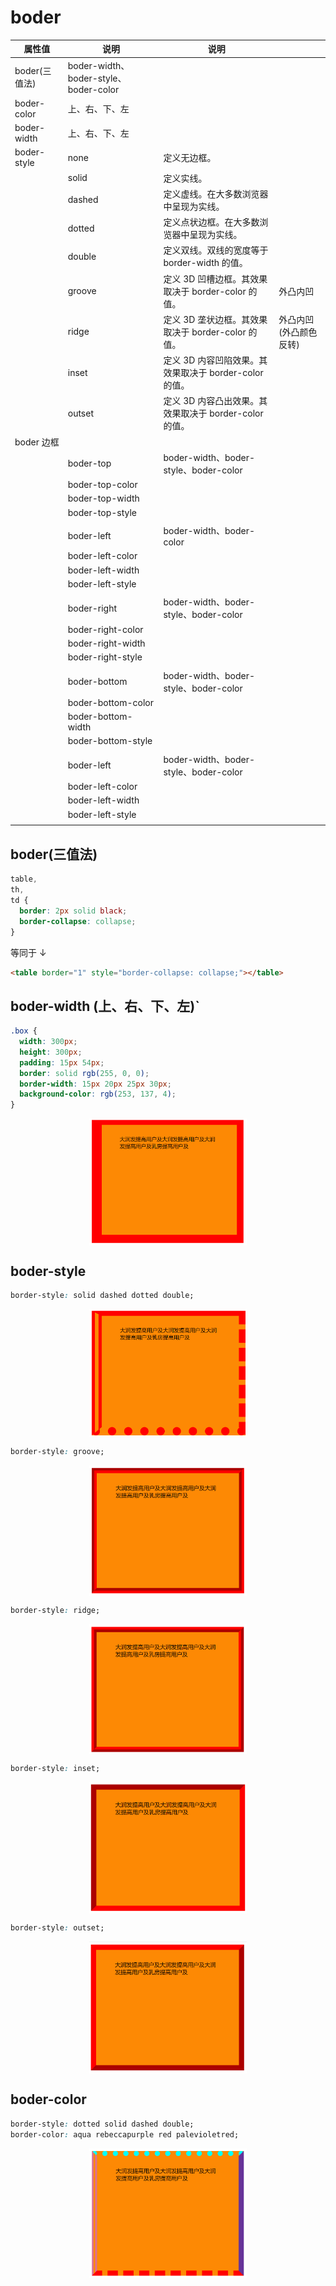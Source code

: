 # boder

| 属性值        | 说明                                    | 说明                                                   |                        |
| ------------- | --------------------------------------- | ------------------------------------------------------ | ---------------------- |
| boder(三值法) | boder-width、 boder-style、 boder-color |                                                        |                        |
| boder-color   | 上、右、下、左                          |                                                        |                        |
| boder-width   | 上、右、下、左                          |                                                        |                        |
| boder-style   | none                                    | 定义无边框。                                           |                        |
|               | solid                                   | 定义实线。                                             |                        |
|               | dashed                                  | 定义虚线。在大多数浏览器中呈现为实线。                 |                        |
|               | dotted                                  | 定义点状边框。在大多数浏览器中呈现为实线。             |                        |
|               | double                                  | 定义双线。双线的宽度等于 border-width 的值。           |                        |
|               | groove                                  | 定义 3D 凹槽边框。其效果取决于 border-color 的值。     | 外凸内凹               |
|               | ridge                                   | 定义 3D 垄状边框。其效果取决于 border-color 的值。     | 外凸内凹(外凸颜色反转) |
|               | inset                                   | 定义 3D 内容凹陷效果。其效果取决于 border-color 的值。 |                        |
|               | outset                                  | 定义 3D 内容凸出效果。其效果取决于 border-color 的值。 |                        |
| boder 边框    |                                         |                                                        |                        |
|               | boder-top                               | boder-width、boder-style、boder-color                  |                        |
|               | boder-top-color                         |                                                        |                        |
|               | boder-top-width                         |                                                        |                        |
|               | boder-top-style                         |                                                        |                        |
|               |                                         |                                                        |                        |
|               | boder-left                              | boder-width、boder-color                               |                        |
|               | boder-left-color                        |                                                        |                        |
|               | boder-left-width                        |                                                        |                        |
|               | boder-left-style                        |                                                        |                        |
|               |                                         |                                                        |                        |
|               | boder-right                             | boder-width、boder-style、boder-color                  |                        |
|               | boder-right-color                       |                                                        |                        |
|               | boder-right-width                       |                                                        |                        |
|               | boder-right-style                       |                                                        |                        |
|               |                                         |                                                        |                        |
|               | boder-bottom                            | boder-width、boder-style、boder-color                  |                        |
|               | boder-bottom-color                      |                                                        |                        |
|               | boder-bottom-width                      |                                                        |                        |
|               | boder-bottom-style                      |                                                        |                        |
|               |                                         |                                                        |                        |
|               | boder-left                              | boder-width、boder-style、boder-color                  |                        |
|               | boder-left-color                        |                                                        |                        |
|               | boder-left-width                        |                                                        |                        |
|               | boder-left-style                        |                                                        |                        |
|               |                                         |                                                        |                        |

## boder(三值法)

```css
table,
th,
td {
  border: 2px solid black;
  border-collapse: collapse;
}
```

等同于 ↓

```html
<table border="1" style="border-collapse: collapse;"></table>
```

## boder-width (上、右、下、左)`

```css
.box {
  width: 300px;
  height: 300px;
  padding: 15px 54px;
  border: solid rgb(255, 0, 0);
  border-width: 15px 20px 25px 30px;
  background-color: rgb(253, 137, 4);
}
```

<img src="/images/css/010.png" style="width: 50%; display: block; margin: 0 auto;">

## boder-style

```css
border-style: solid dashed dotted double;
```

<img src="/images/css/011.png" style="width: 50%; display: block; margin: 0 auto;">

```css
border-style: groove;
```

<img src="/images/css/012.png" style="width: 50%; display: block; margin: 0 auto;">

```css
border-style: ridge;
```

<img src="/images/css/013.png" style="width: 50%; display: block; margin: 0 auto;">

```css
border-style: inset;
```

<img src="/images/css/014.png" style="width: 50%; display: block; margin: 0 auto;">

```css
border-style: outset;
```

<img src="/images/css/015.png" style="width: 50%; display: block; margin: 0 auto;">

## boder-color

```css
border-style: dotted solid dashed double;
border-color: aqua rebeccapurple red palevioletred;
```

<img src="/images/css/016.png" style="width: 50%; display: block; margin: 0 auto;">